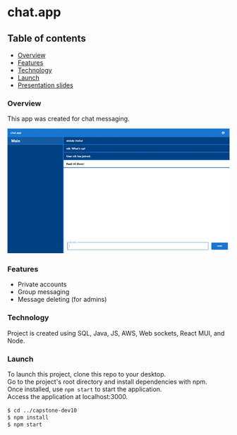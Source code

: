 # chat.app
## Table of contents
* [Overview](#overview)
* [Features](#features)
* [Technology](#technology)
* [Launch](#launch)
* [Presentation slides](#https://docs.google.com/presentation/d/1DtHGu1nQyMW9cDrIe7_yIe1CMYN7Ioe8qPtaO4vjFDI/edit?usp=sharing)

### Overview
This app was created for chat messaging.

![Screenshot](03b25df0-54db-46d2-a2c2-f6baeb1988e2.jpg)

### Features
* Private accounts
* Group messaging
* Message deleting (for admins)


### Technology
Project is created using SQL, Java, JS, AWS, Web sockets, React MUI, and Node.


### Launch 
To launch this project, clone this repo to your desktop.<br />
Go to the project's root directory and install dependencies with npm.<br />
Once installed, use `npm start` to start the application.<br />
Access the application at localhost:3000.<br />

```
$ cd ../capstone-dev10
$ npm install
$ npm start
```
